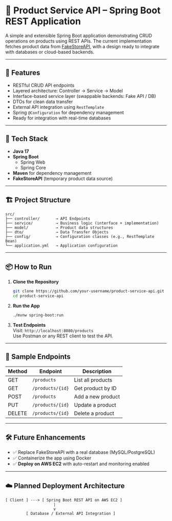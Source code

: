 # 🛒 Product Service API – Spring Boot REST Application

A simple and extensible Spring Boot application demonstrating CRUD operations on products using REST APIs. The current implementation fetches product data from [FakeStoreAPI](https://fakestoreapi.com), with a design ready to integrate with databases or cloud-based backends.

---

## 🚀 Features

- RESTful CRUD API endpoints
- Layered architecture: Controller → Service → Model
- Interface-based service layer (swappable backends: Fake API / DB)
- DTOs for clean data transfer
- External API integration using `RestTemplate`
- Spring `@Configuration` for dependency management
- Ready for integration with real-time databases

---

## 🧰 Tech Stack

- **Java 17**
- **Spring Boot**
  - Spring Web
  - Spring Core
- **Maven** for dependency management
- **FakeStoreAPI** (temporary product data source)

---

## 🏗️ Project Structure

```text
src/
├── controller/       → API Endpoints
├── service/          → Business logic (interface + implementation)
├── model/            → Product data structures
├── dto/              → Data Transfer Objects
├── config/           → Configuration classes (e.g., RestTemplate Bean)
└── application.yml   → Application configuration
```

---

## 📦 How to Run

1. **Clone the Repository**
   ```bash
   git clone https://github.com/your-username/product-service-api.git
   cd product-service-api
   ```

2. **Run the App**
   ```bash
   ./mvnw spring-boot:run
   ```

3. **Test Endpoints**  
   Visit: `http://localhost:8080/products`  
   Use Postman or any REST client to test the API.

---

## 📌 Sample Endpoints

| Method | Endpoint                | Description          |
|--------|-------------------------|----------------------|
| GET    | `/products`             | List all products    |
| GET    | `/products/{id}`        | Get product by ID    |
| POST   | `/products`             | Add a new product    |
| PUT    | `/products/{id}`        | Update a product     |
| DELETE | `/products/{id}`        | Delete a product     |

---

## 🛠️ Future Enhancements

- ✅ Replace FakeStoreAPI with a real database (MySQL/PostgreSQL)
- ✅ Containerize the app using Docker
- ✅ **Deploy on AWS EC2** with auto-restart and monitoring enabled

---

## ☁️ Planned Deployment Architecture

```text
[ Client ] ---> [ Spring Boot REST API on AWS EC2 ]
                     |
                     v
         [ Database / External API Integration ]
```
